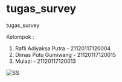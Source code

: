 # tugas_survey
tugas_survey

Kelompok :
1. Rafli Adiyaksa Putra - 21120117120004
2. Dimas Putu Gumiwang - 21120117120015
3. Mulazi - 21120117120013

![SS](https://user-images.githubusercontent.com/38337543/83836448-a9083900-a71d-11ea-8e9b-3eb8643a8ddb.PNG)

